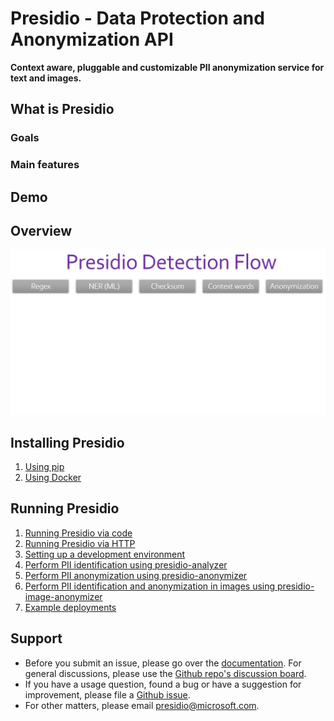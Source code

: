 # Presidio - Data Protection and Anonymization API

**Context aware, pluggable and customizable PII anonymization service for text and images.**

## What is Presidio

### Goals

### Main features

## Demo

## Overview

<p align="center">
  <kbd>  
  <img width="-100" height="-50" src="assets/presidio_gif.gif">
  </kbd>
</p>

## Installing Presidio

1. [Using pip](installation.md#using-pip)
2. [Using Docker](installation.md#using-docker)

## Running Presidio

1. [Running Presidio via code](deployment-samples/python/index.md)
2. [Running Presidio via HTTP](deployment-samples/docker/index.md)
2. [Setting up a development environment](development.md)
3. [Perform PII identification using presidio-analyzer](analyzer/index.md)
4. [Perform PII anonymization using presidio-anonymizer](anonymizer/index.md)
5. [Perform PII identification and anonymization in images using presidio-image-anonymizer](image-anonymizer/index.md)
6. [Example deployments](deployment-samples/index.md)

## Support

- Before you submit an issue, please go over the [documentation](docs/readme.md). For general discussions, please use the [Github repo's discussion board](https://github.com/microsoft/presidio/discussions).
- If you have a usage question, found a bug or have a suggestion for improvement, please file a [Github issue](https://github.com/microsoft/presidio/issues).
- For other matters, please email [presidio@microsoft.com](mailto:presidio@microsoft.com).
